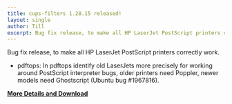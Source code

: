 ```yaml
---
title: cups-filters 1.28.15 released!
layout: single
author: Till
excerpt: Bug fix release, to make all HP LaserJet PostScript printers correctly work.
---
```

Bug fix release, to make all HP LaserJet PostScript printers correctly work.
- pdftops: In pdftops identify old LaserJets more precisely for working around PostScript interpreter bugs, older printers need Poppler, newer models need Ghostscript (Ubuntu bug #1967816).

[**More Details and Download**](https://github.com/OpenPrinting/cups-filters/releases/tag/1.28.15)
